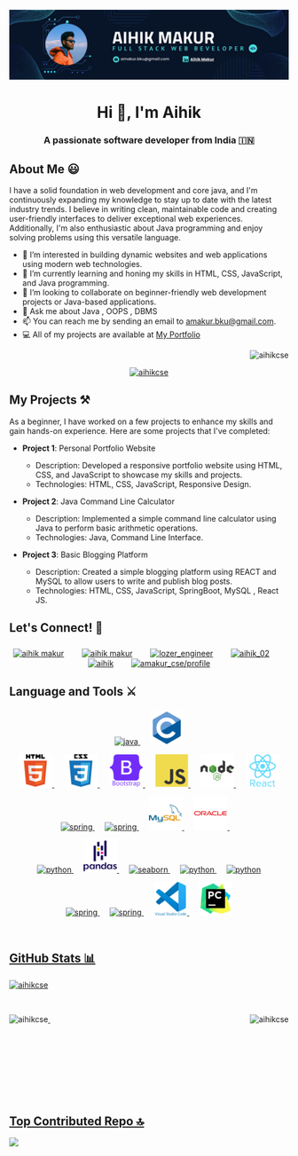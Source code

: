 ![Header](./NavyBlueGeometricTechnologyLinkedInBanner.png)
<h1 align="center">Hi 👋, I'm Aihik</h1>
<h3 align="center">A passionate software developer from India 🇮🇳</h3>

 ## About Me 😃
 
I have a solid foundation in web development and core java, and I'm continuously expanding my knowledge to stay up to date with the latest industry trends. I believe in writing clean, maintainable code and creating user-friendly interfaces to deliver exceptional web experiences. Additionally, I'm also enthusiastic about Java programming and enjoy solving problems using this versatile language.


- 👀 I’m interested in building dynamic websites and web applications using modern web technologies.
- 🌱 I’m currently learning and honing my skills in HTML, CSS, JavaScript, and Java programming. 
- 💞️ I’m looking to collaborate on beginner-friendly web development projects or Java-based applications. 
- 💬 Ask me about Java , OOPS , DBMS 
- 📫 You can reach me by sending an email to [amakur.bku@gmail.com](mailto:amakur.bku@gmail.com). 
- 💻 All of my projects are available at [My Portfolio](https://aihikcse.netlify.app/)


<p align="right"> <img src="https://komarev.com/ghpvc/?username=aihikcse&label=Profile%20views&color=0e75b6&style=flat" alt="aihikcse" /> </p>

<p align="center"> <a href="https://github.com/ryo-ma/github-profile-trophy"><img src="https://github-profile-trophy.vercel.app/?username=aihikcse" alt="aihikcse" /></a> </p>


## My Projects ⚒

As a beginner, I have worked on a few projects to enhance my skills and gain hands-on experience. Here are some projects that I've completed:

- **Project 1**: Personal Portfolio Website
  - Description: Developed a responsive portfolio website using HTML, CSS, and JavaScript to showcase my skills and projects.
  - Technologies: HTML, CSS, JavaScript, Responsive Design.

- **Project 2**: Java Command Line Calculator
  - Description: Implemented a simple command line calculator using Java to perform basic arithmetic operations.
  - Technologies: Java, Command Line Interface.

- **Project 3**: Basic Blogging Platform
  - Description: Created a simple blogging platform using REACT and MySQL to allow users to write and publish blog posts.
  - Technologies: HTML, CSS, JavaScript, SpringBoot, MySQL , React JS.
    
## Let's Connect! 📧

<h3 align="left">
</h3>
<p align="center">
<a href="https://linkedin.com/in/aihik-makur" target="blank"><img align="center" src="https://raw.githubusercontent.com/rahuldkjain/github-profile-readme-generator/master/src/images/icons/Social/linked-in-alt.svg" alt="aihik makur" height="30" width="40"/></a><span></span>&emsp;&emsp;<span>
<a href="https://www.facebook.com/profile.php?id=100058464068789" target="blank"><img align="center" src="https://raw.githubusercontent.com/rahuldkjain/github-profile-readme-generator/master/src/images/icons/Social/facebook.svg" alt="aihik makur" height="30" width="40" /></a></span>&emsp;&emsp;<span>
<a href="https://instagram.com/lozer_engineer" target="blank"><img align="center" src="https://raw.githubusercontent.com/rahuldkjain/github-profile-readme-generator/master/src/images/icons/Social/instagram.svg" alt="lozer_engineer" height="30" width="40" /></a></span>&emsp;&emsp;<span>
<a href="https://www.codechef.com/users/aihik_02" target="blank"><img align="center" src="https://cdn.jsdelivr.net/npm/simple-icons@3.1.0/icons/codechef.svg" alt="aihik_02" height="30" width="40" /></a></span>&emsp;&emsp;<span>
<a href="https://www.leetcode.com/Aihik" target="blank"><img align="center" src="https://raw.githubusercontent.com/rahuldkjain/github-profile-readme-generator/master/src/images/icons/Social/leet-code.svg" alt="aihik" height="30" width="40" /></a></span>&emsp;&emsp;<span>
<a href="https://auth.geeksforgeeks.org/user/amakur_cse/profile" target="blank"><img align="center" src="https://raw.githubusercontent.com/rahuldkjain/github-profile-readme-generator/master/src/images/icons/Social/geeks-for-geeks.svg" alt="amakur_cse/profile" height="30" width="40" /></a>
</p>


## Language and Tools ⚔️

<h3 align="left"></h3>
<p align="center"> 
 <a href="https://www.java.com" target="_blank" rel="noreferrer"> <img src="https://cdn.jsdelivr.net/gh/devicons/devicon@latest/icons/java/java-original-wordmark.svg" alt="java" width="70" height="70"/> </a></span>&emsp;<span> 
<a href="https://www.cprogramming.com/" target="_blank" rel="noreferrer"> <img src="https://raw.githubusercontent.com/devicons/devicon/master/icons/c/c-original.svg" alt="c" width="60" height="60"/> </a>
 </p>
<p  align="center">
 <a href="https://www.w3.org/html/" target="_blank" rel="noreferrer"> <img src="https://raw.githubusercontent.com/devicons/devicon/master/icons/html5/html5-original-wordmark.svg" alt="html5" width="60" height="60"/> </a></span>&emsp;<span> 
<a href="https://www.w3schools.com/css/" target="_blank" rel="noreferrer"> <img src="https://raw.githubusercontent.com/devicons/devicon/master/icons/css3/css3-original-wordmark.svg" alt="css3" width="60" height="60"/> </a> </span>&emsp;<span>
 <a href="https://getbootstrap.com" target="_blank" rel="noreferrer"> <img src="https://raw.githubusercontent.com/devicons/devicon/master/icons/bootstrap/bootstrap-plain-wordmark.svg" alt="bootstrap" width="60" height="60"/> </a></span>&emsp;<span> 
<a href="https://developer.mozilla.org/en-US/docs/Web/JavaScript" target="_blank" rel="noreferrer"> <img src="https://raw.githubusercontent.com/devicons/devicon/master/icons/javascript/javascript-original.svg" alt="javascript" width="60" height="60"/> </a> </span>&emsp;<span>
<a href="https://nodejs.org" target="_blank" rel="noreferrer"> <img src="https://raw.githubusercontent.com/devicons/devicon/master/icons/nodejs/nodejs-original-wordmark.svg" alt="nodejs" width="60" height="60"/> </a></span>&emsp;<span> 
<a href="https://reactjs.org/" target="_blank" rel="noreferrer"> <img src="https://raw.githubusercontent.com/devicons/devicon/master/icons/react/react-original-wordmark.svg" alt="react" width="60" height="60"/> </a> 
 </p>
<p  align="center">
<a href="https://spring.io/" target="_blank" rel="noreferrer"> <img src="https://cdn.jsdelivr.net/gh/devicons/devicon@latest/icons/spring/spring-original-wordmark.svg" alt="spring" width="60" height="60"/> </a></span>&emsp;<span>
 <a href="https://spring.io/" target="_blank" rel="noreferrer"> <img src="https://cdn.jsdelivr.net/gh/devicons/devicon@latest/icons/hibernate/hibernate-original-wordmark.svg" alt="spring" width="60" height="60"/> </a></span>&emsp;<span>
 <a href="https://www.mysql.com/" target="_blank" rel="noreferrer"> <img src="https://raw.githubusercontent.com/devicons/devicon/master/icons/mysql/mysql-original-wordmark.svg" alt="mysql" width="60" height="60"/> </a></span>&emsp;<span> 
  <a href="https://www.oracle.com/" target="_blank" rel="noreferrer"> <img src="https://raw.githubusercontent.com/devicons/devicon/master/icons/oracle/oracle-original.svg" alt="oracle" width="60" height="60"/> </a></span>&emsp;<span> 
</p>
<p  align="center">
<a href="https://python.com/" target="_blank" rel="noreferrer"> <img src="https://cdn.jsdelivr.net/gh/devicons/devicon@latest/icons/python/python-original-wordmark.svg" alt="python" width="60" height="60"/> </a></span>&emsp;<span>
<a href="https://pandas.pydata.org/" target="_blank" rel="noreferrer"> <img src="https://raw.githubusercontent.com/devicons/devicon/2ae2a900d2f041da66e950e4d48052658d850630/icons/pandas/pandas-original-wordmark.svg" alt="pandas" width="60" height="60"/> </a></span>&emsp;<span> 
<a href="https://seaborn.pydata.org/" target="_blank" rel="noreferrer"> <img src="https://seaborn.pydata.org/_images/logo-mark-lightbg.svg" alt="seaborn" width="60" height="60"/> </a></span>&emsp;<span> 
<a href="https://python.com/" target="_blank" rel="noreferrer"> <img src="https://cdn.jsdelivr.net/gh/devicons/devicon@latest/icons/numpy/numpy-original-wordmark.svg" alt="python" width="70" height="70"/> </a></a></span>&emsp;<span>  
 <a href="https://python.com/" target="_blank" rel="noreferrer"> <img src="https://cdn.jsdelivr.net/gh/devicons/devicon@latest/icons/matplotlib/matplotlib-original.svg" alt="python" width="60" height="60"/> </a> 
</p>
<p  align="center">
<a href="https://spring.io/" target="_blank" rel="noreferrer"> <img src="https://cdn.jsdelivr.net/gh/devicons/devicon@latest/icons/eclipse/eclipse-original-wordmark.svg" alt="spring" width="60" height="60"/> </a></span>&emsp;<span>
 <a href="https://spring.io/" target="_blank" rel="noreferrer"> <img src="https://cdn.jsdelivr.net/gh/devicons/devicon@latest/icons/intellij/intellij-original.svg" alt="spring" width="60" height="60"/> </a></span>&emsp;<span>
 <a href="https://www.mysql.com/" target="_blank" rel="noreferrer"> <img src="https://raw.githubusercontent.com/devicons/devicon/master/icons/vscode/vscode-original-wordmark.svg" alt="mysql" width="60" height="60"/> </a></span>&emsp;<span> 
  <a href="https://www.oracle.com/" target="_blank" rel="noreferrer"> <img src="https://raw.githubusercontent.com/devicons/devicon/master/icons/pycharm/pycharm-original.svg" alt="oracle" width="60" height="60"/> 
</p>

<br>

## GitHub Stats 📊
<p><img align="center" src="https://github-readme-streak-stats.herokuapp.com/?user=aihikcse&theme=flag-india&hide_border=true" alt="aihikcse" /></p> <br>
<p><img align="left" src="https://github-readme-stats.vercel.app/api/top-langs?username=aihikcse&show_icons=true&locale=en&layout=compact" alt="aihikcse" /></p>
<p>&nbsp;<img align="right" src="https://github-readme-stats.vercel.app/api?username=aihikcse&show_icons=true&locale=en" alt="aihikcse" /></p> <br><br><br><br><br><br><br>



## Top Contributed Repo 🔝
![](https://github-contributor-stats.vercel.app/api?username=aihikcse&limit=5&theme=juicyfresh&combine_all_yearly_contributions=true)



